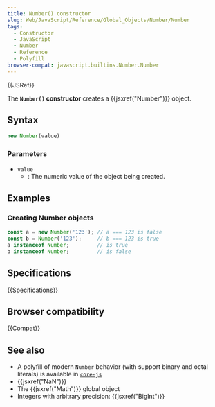```yaml
---
title: Number() constructor
slug: Web/JavaScript/Reference/Global_Objects/Number/Number
tags:
  - Constructor
  - JavaScript
  - Number
  - Reference
  - Polyfill
browser-compat: javascript.builtins.Number.Number
---
```

{{JSRef}}

The **`Number()` constructor** creates a {{jsxref("Number")}} object.

## Syntax

```js
new Number(value)
```

### Parameters

*   `value`
    *   : The numeric value of the object being created.

## Examples

### Creating Number objects

```js
const a = new Number('123'); // a === 123 is false
const b = Number('123');     // b === 123 is true
a instanceof Number;         // is true
b instanceof Number;         // is false
```

## Specifications

{{Specifications}}

## Browser compatibility

{{Compat}}

## See also

*   A polyfill of modern `Number` behavior (with support binary and octal
    literals) is available in
    [`core-js`](https://github.com/zloirock/core-js#ecmascript-number)
*   {{jsxref("NaN")}}
*   The {{jsxref("Math")}} global object
*   Integers with arbitrary precision: {{jsxref("BigInt")}}
